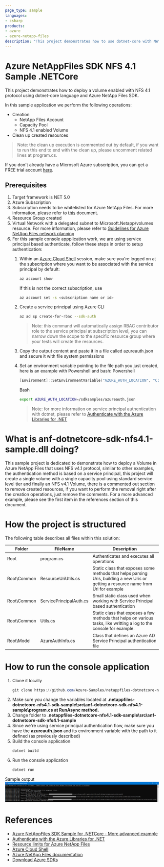 ```yaml
---
page_type: sample
languages:
- csharp
products:
- azure
- azure-netapp-files
description: "This project demonstrates how to use dotnet-core with NetApp Files SDK for Microsoft.NetApp resource provider to deploy a NFS 4.1 Volume."
---
```


# Azure NetAppFiles SDK NFS 4.1 Sample .NETCore

This project demonstrates how to deploy a volume enabled with NFS 4.1 protocol using dotnet-core language and Azure NetApp Files SDK.

In this sample application we perform the following operations:

* Creation
  * NetApp Files Account
  * Capacity Pool
  * NFS 4.1 enabled Volume
* Clean up created resources

>Note: the clean up execution is commented out by default, if you want to run this end to end with the clean up, please uncomment related lines at program.cs.

If you don't already have a Microsoft Azure subscription, you can get a FREE trial account [here](http://go.microsoft.com/fwlink/?LinkId=330212).

## Prerequisites

1. Target framework is NET 5.0 
1. Azure Subscription
1. Subscription needs to be whitelisted for Azure NetApp Files. For more information, please refer to [this](https://docs.microsoft.com/azure/azure-netapp-files/azure-netapp-files-register#waitlist) document.
1. Resource Group created
1. Virtual Network with a delegated subnet to Microsoft.Netapp/volumes resource. For more information, please refer to [Guidelines for Azure NetApp Files network planning](https://docs.microsoft.com/en-us/azure/azure-netapp-files/azure-netapp-files-network-topologies)
1. For this sample console appplication work, we are using service principal based  authenticate, follow these steps in order to setup authentication:
    1. Within an [Azure Cloud Shell](https://docs.microsoft.com/en-us/azure/cloud-shell/quickstart) session, make sure you're logged on at the subscription where you want to be associated with the service principal by default:
        ```bash
        az account show
        ```
        If this is not the correct subscription, use             
          ```bash
         az account set -s <subscription name or id>  
         ```
    1. Create a service principal using Azure CLI
        ```bash
        az ad sp create-for-rbac --sdk-auth
        ```

        >Note: this command will automatically assign RBAC contributor role to the service principal at subscription level, you can narrow down the scope to the specific resource group where your tests will create the resources.

    1. Copy the output content and paste it in a file called azureauth.json and secure it with file system permissions
    1. Set an environment variable pointing to the file path you just created, here is an example with Powershell and bash:
        Powershell 
        ```powershell
       [Environment]::SetEnvironmentVariable("AZURE_AUTH_LOCATION", "C:\sdksample\azureauth.json", "User")
       ```
        Bash
        ```bash
        export AZURE_AUTH_LOCATION=/sdksamples/azureauth.json
        ``` 

        >Note: for more information on service principal authentication with dotnet, please refer to [Authenticate with the Azure Libraries for .NET](https://docs.microsoft.com/en-us/dotnet/azure/dotnet-sdk-azure-authenticate?view=azure-dotnet)

# What is anf-dotnetcore-sdk-nfs4.1-sample.dll doing? 

This sample project is dedicated to demonstrate how to deploy a Volume in Azure NetApp Files that uses NFS v4.1 protocol, similar to other examples, the authentication method is based on a service principal, this project will create a single volume with a single capacity pool using standard service level tier and finally an NFS v4.1 Volume, there is a commented out section to remove created resources, if you want to perform the removal right after the creation operations, just remove the comments. For a more advanced example, please see the first item in the references section of this document.

# How the project is structured

The following table describes all files within this solution:

| Folder      | FileName                | Description                                                                                                                         |
|-------------|-------------------------|-------------------------------------------------------------------------------------------------------------------------------------|
| Root        | program.cs              | Authenticates and executes all operations                                                                                           |
| Root\Common | ResourceUriUtils.cs     | Static class that exposes some methods that helps parsing Uris, building a new Uris or getting a resource name from Uri for example |
| Root\Common | ServicePrincipalAuth.cs | Small static class used when working with Service Principal based authentication                                                    |
| Root\Common | Utils.cs                | Static class that exposes a few methods that helps on various tasks, like writting a log to the console for example.                |
| Root\Model  | AzureAuthInfo.cs        | Class that defines an Azure AD Service Principal authentication file                                                                |

# How to run the console application

1. Clone it locally
    ```powershell
    git clone https://github.com/Azure-Samples/netappfiles-dotnetcore-nfs4.1-sdk-sample.git
    ```
1. Make sure you change the variables located at **.netappfiles-dotnetcore-nfs4.1-sdk-sample\src\anf-dotnetcore-sdk-nfs4.1-sample\program.cs at RunAsync method.**
1. Change folder to **.netappfiles-dotnetcore-nfs4.1-sdk-sample\src\anf-dotnetcore-sdk-nfs4.1-sample**
1. Since we're using service principal authentication flow, make sure you have the **azureauth.json** and its environment variable with the path to it defined (as previously described)
1. Build the console application
    ```powershell
    dotnet build
    ```
1. Run the console application
    ```powershell
    dotnet run
    ```

Sample output
![e2e execution](./media/e2e-execution.png)

# References

* [Azure NetAppFiles SDK Sample for .NETCore - More advanced example](https://docs.microsoft.com/en-us/samples/azure-samples/netappfiles-dotnetcore-sdk-sample/azure-netappfiles-sdk-sample-for-netcore/)
* [Authenticate with the Azure Libraries for .NET](https://docs.microsoft.com/en-us/dotnet/azure/dotnet-sdk-azure-authenticate?view=azure-dotnet)
* [Resource limits for Azure NetApp Files](https://docs.microsoft.com/en-us/azure/azure-netapp-files/azure-netapp-files-resource-limits)
* [Azure Cloud Shell](https://docs.microsoft.com/en-us/azure/cloud-shell/quickstart)
* [Azure NetApp Files documentation](https://docs.microsoft.com/en-us/azure/azure-netapp-files/)
* [Download Azure SDKs](https://azure.microsoft.com/downloads/)
 
